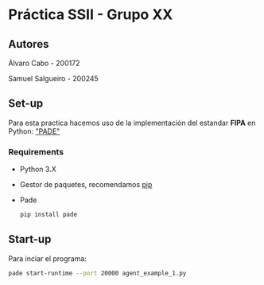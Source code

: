 # Práctica SSII - Grupo XX

## Autores

Álvaro Cabo - 200172

Samuel Salgueiro - 200245

## Set-up

Para esta practica hacemos uso de la implementación del estandar **FIPA** en Python: ["PADE"]("https://pade.readthedocs.io/en/latest/")

### Requirements

- Python 3.X
- Gestor de paquetes, recomendamos [pip]("https://pypi.org/project/pip/")
- Pade

  ```bash
  pip install pade
  ```

## Start-up

Para inciar el programa:

```bash
pade start-runtime --port 20000 agent_example_1.py
```

